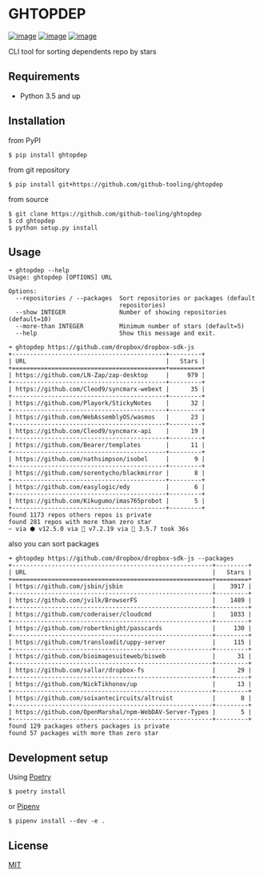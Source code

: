 # GHTOPDEP
[![image](https://img.shields.io/pypi/v/ghtopdep.svg)](https://pypi.org/project/ghtopdep/)
[![image](https://img.shields.io/pypi/l/ghtopdep.svg)](https://pypi.org/project/ghtopdep/)
[![image](https://img.shields.io/pypi/pyversions/ghtopdep.svg)](https://pypi.org/project/ghtopdep/)

CLI tool for sorting dependents repo by stars

## Requirements
* Python 3.5 and up

## Installation
from PyPI
```
$ pip install ghtopdep
```

from git repository
```
$ pip install git+https://github.com/github-tooling/ghtopdep
```

from source
```
$ git clone https://github.com/github-tooling/ghtopdep
$ cd ghtopdep
$ python setup.py install
```

## Usage

```
➜ ghtopdep --help                                              
Usage: ghtopdep [OPTIONS] URL

Options:
  --repositories / --packages  Sort repositories or packages (default
                               repositories)
  --show INTEGER               Number of showing repositories (default=10)
  --more-than INTEGER          Minimum number of stars (default=5)
  --help                       Show this message and exit.
```


```
➜ ghtopdep https://github.com/dropbox/dropbox-sdk-js
+-------------------------------------------+---------+
| URL                                       |   Stars |
+===========================================+=========+
| https://github.com/LN-Zap/zap-desktop     |     979 |
+-------------------------------------------+---------+
| https://github.com/Cleod9/syncmarx-webext |      35 |
+-------------------------------------------+---------+
| https://github.com/Playork/StickyNotes    |      32 |
+-------------------------------------------+---------+
| https://github.com/WebAssemblyOS/wasmos   |      23 |
+-------------------------------------------+---------+
| https://github.com/Cleod9/syncmarx-api    |      19 |
+-------------------------------------------+---------+
| https://github.com/Bearer/templates       |      11 |
+-------------------------------------------+---------+
| https://github.com/nathsimpson/isobel     |       9 |
+-------------------------------------------+---------+
| https://github.com/sorentycho/blackmirror |       8 |
+-------------------------------------------+---------+
| https://github.com/easylogic/edy          |       6 |
+-------------------------------------------+---------+
| https://github.com/Kikugumo/imas765probot |       5 |
+-------------------------------------------+---------+
found 1173 repos others repos is private
found 281 repos with more than zero star
~ via ⬢ v12.5.0 via 🐘 v7.2.19 via 🐍 3.5.7 took 36s 
```

also you can sort packages

```
➜ ghtopdep https://github.com/dropbox/dropbox-sdk-js --packages
+--------------------------------------------------------+---------+
| URL                                                    |   Stars |
+========================================================+=========+
| https://github.com/jsbin/jsbin                         |    3917 |
+--------------------------------------------------------+---------+
| https://github.com/jvilk/BrowserFS                     |    1489 |
+--------------------------------------------------------+---------+
| https://github.com/coderaiser/cloudcmd                 |    1033 |
+--------------------------------------------------------+---------+
| https://github.com/robertknight/passcards              |     130 |
+--------------------------------------------------------+---------+
| https://github.com/transloadit/uppy-server             |     115 |
+--------------------------------------------------------+---------+
| https://github.com/bioimagesuiteweb/bisweb             |      31 |
+--------------------------------------------------------+---------+
| https://github.com/sallar/dropbox-fs                   |      29 |
+--------------------------------------------------------+---------+
| https://github.com/NickTikhonov/up                     |      13 |
+--------------------------------------------------------+---------+
| https://github.com/soixantecircuits/altruist           |       8 |
+--------------------------------------------------------+---------+
| https://github.com/OpenMarshal/npm-WebDAV-Server-Types |       5 |
+--------------------------------------------------------+---------+
found 129 packages others packages is private
found 57 packages with more than zero star
```

## Development setup
Using [Poetry](https://poetry.eustace.io/docs/)   
```
$ poetry install
```
or [Pipenv](https://docs.pipenv.org/)   
```
$ pipenv install --dev -e .
```

## License
[MIT](https://choosealicense.com/licenses/mit/)
